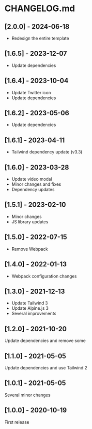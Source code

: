 # CHANGELOG.md

## [2.0.0] - 2024-06-18

- Redesign the entire template

## [1.6.5] - 2023-12-07

- Update dependencies

## [1.6.4] - 2023-10-04

- Update Twitter icon
- Update dependencies

## [1.6.2] - 2023-05-06

- Update dependencies

## [1.6.1] - 2023-04-11

- Tailwind dependency update (v3.3)

## [1.6.0] - 2023-03-28

- Update video modal
- Minor changes and fixes
- Dependency updates

## [1.5.1] - 2023-02-10

- Minor changes
- JS library updates

## [1.5.0] - 2022-07-15

- Remove Webpack

## [1.4.0] - 2022-01-13

- Webpack configuration changes

## [1.3.0] - 2021-12-13

- Update Tailwind 3
- Update Alpine.js 3
- Several improvements

## [1.2.0] - 2021-10-20

Update dependencies and remove some

## [1.1.0] - 2021-05-05

Update dependencies and use Tailwind 2

## [1.0.1] - 2021-05-05

Several minor changes

## [1.0.0] - 2020-10-19

First release
